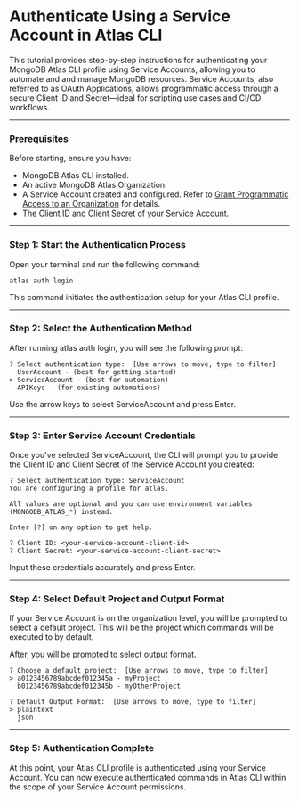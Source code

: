 # Authenticate Using a Service Account in Atlas CLI

This tutorial provides step-by-step instructions for authenticating your MongoDB Atlas CLI profile using Service Accounts, allowing you to automate and and manage MongoDB resources. Service Accounts, also referred to as OAuth Applications, allows programmatic access through a secure Client ID and Secret—ideal for scripting use cases and CI/CD workflows.

---

### Prerequisites
Before starting, ensure you have:

* MongoDB Atlas CLI installed.
* An active MongoDB Atlas Organization.
* A Service Account created and configured. Refer to [Grant Programmatic Access to an Organization](https://www.mongodb.com/docs/atlas/configure-api-access/#grant-programmatic-access-to-an-organization) for details.
* The Client ID and Client Secret of your Service Account.

---

### Step 1: Start the Authentication Process
Open your terminal and run the following command:

```
atlas auth login
```

This command initiates the authentication setup for your Atlas CLI profile.

---
### Step 2: Select the Authentication Method
After running atlas auth login, you will see the following prompt:

```
? Select authentication type:  [Use arrows to move, type to filter]  
  UserAccount - (best for getting started)  
> ServiceAccount - (best for automation)  
  APIKeys - (for existing automations)  
```

Use the arrow keys to select ServiceAccount and press Enter.

---
### Step 3: Enter Service Account Credentials
Once you've selected ServiceAccount, the CLI will prompt you to provide the Client ID and Client Secret of the Service Account you created:

```
? Select authentication type: ServiceAccount
You are configuring a profile for atlas.

All values are optional and you can use environment variables (MONGODB_ATLAS_*) instead.

Enter [?] on any option to get help.

? Client ID: <your-service-account-client-id>  
? Client Secret: <your-service-account-client-secret>  
```

Input these credentials accurately and press Enter.

---
### Step 4: Select Default Project and Output Format
If your Service Account is on the organization level, you will be prompted to select a default project. This will be the project which commands will be executed to by default.

After, you will be prompted to select output format.

```
? Choose a default project:  [Use arrows to move, type to filter]
> a0123456789abcdef012345a - myProject
  b0123456789abcdef012345b - myOtherProject

? Default Output Format:  [Use arrows to move, type to filter]
> plaintext
  json
```

---
### Step 5: Authentication Complete
At this point, your Atlas CLI profile is authenticated using your Service Account. You can now execute authenticated commands in Atlas CLI within the scope of your Service Account permissions.
